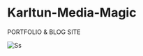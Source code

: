 # Karltun-Media-Magic
PORTFOLIO & BLOG SITE 

![Ss](https://www.karltunmediamagic.com/assets/img/logo/logo.png)

